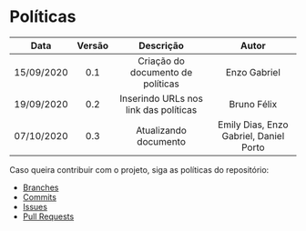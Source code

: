 # Políticas

| Data       | Versão | Descrição            | Autor             |
|:----------:|:------:|:--------------------:|:-----------------:|
| 15/09/2020 | 0.1 | Criação do documento de políticas      | Enzo Gabriel |
| 19/09/2020 | 0.2 | Inserindo URLs nos link das políticas  | Bruno Félix |
| 07/10/2020 | 0.3 | Atualizando documento | Emily Dias, Enzo Gabriel, Daniel Porto |

Caso queira contribuir com o projeto, siga as políticas do repositório:
  - [Branches](/docs/policies/branches.md)
  - [Commits](/docs/policies/commits.md)
  - [Issues](/docs/policies/issues.md)
  - [Pull Requests](/docs/policies/pull_request.md)